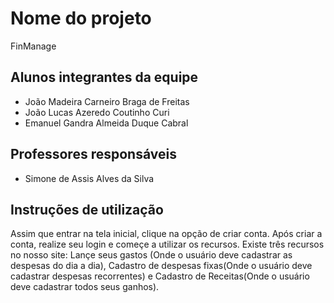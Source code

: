 # Nome do projeto
FinManage

## Alunos integrantes da equipe

* João Madeira Carneiro Braga de Freitas    
* João Lucas Azeredo Coutinho Curi
* Emanuel Gandra Almeida Duque Cabral


## Professores responsáveis

* Simone de Assis Alves da Silva


## Instruções de utilização

Assim que entrar na tela inicial, clique na opção de criar conta. Após criar a conta, realize seu login e começe a utilizar os recursos. Existe três recursos no nosso site: Lançe seus gastos (Onde o usuário deve cadastrar as despesas do dia a dia), Cadastro de despesas fixas(Onde o usuário deve cadastrar despesas recorrentes) e Cadastro de Receitas(Onde o usuário deve cadastrar todos seus ganhos).
